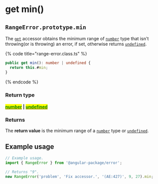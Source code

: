 # get min()

## `RangeError.prototype.min`

The [`get`](https://developer.mozilla.org/en-US/docs/Web/JavaScript/Reference/Functions/get) accessor obtains the minimum range of [`number`](https://developer.mozilla.org/en-US/docs/Web/JavaScript/Reference/Global\_Objects/Number) type that isn't throwing(or is throwing) an error, if set, otherwise returns [`undefined`](https://developer.mozilla.org/en-US/docs/Web/JavaScript/Reference/Global\_Objects/undefined).

{% code title="range-error.class.ts" %}
```typescript
public get min(): number | undefined {
  return this.#min;
}
```
{% endcode %}

### Return type

#### <mark style="color:green;"></mark>[<mark style="color:green;">number</mark>](https://www.typescriptlang.org/docs/handbook/basic-types.html#number) | [<mark style="color:green;">undefined</mark>](https://www.typescriptlang.org/docs/handbook/basic-types.html#null-and-undefined)<mark style="color:green;"></mark>

### Returns

The **return value** is the minimum range of a [`number`](https://developer.mozilla.org/en-US/docs/Web/JavaScript/Reference/Global\_Objects/Number) type or [`undefined`](https://developer.mozilla.org/en-US/docs/Web/JavaScript/Reference/Global\_Objects/undefined).

## Example usage

```typescript
// Example usage.
import { RangeError } from '@angular-package/error';

// Returns "9".
new RangeError('problem', 'Fix accessor.', '(AE:427)', 9, 27).min;
```
